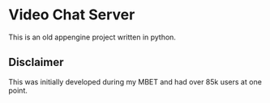 # Video Chat Server
This is an old appengine project written in python.

## Disclaimer
This was initially developed during my MBET  and had over 85k users at one point.

